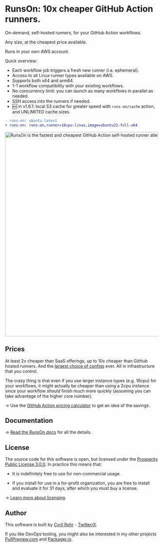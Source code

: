 # RunsOn: 10x cheaper GitHub Action runners.

On-demand, self-hosted runners, for your GitHub Action workflows.

Any size, at the cheapest price available.

Runs in your own AWS account. 

Quick overview:
* Each workflow job triggers a fresh new runner (i.e. ephemeral).
* Access to all Linux runner types available on AWS.
* Supports both x64 and arm64.
* 1-1 workflow compatibility with your existing workflows.
* No concurrency limit: you can launch as many workflows in parallel as needed.
* SSH access into the runners if needed.
* 🆕 in v1.6.1: local S3 cache for greater speed with `runs-on/cache` action, and UNLIMITED cache sizes.


```diff
- runs-on: ubuntu-latest
+ runs-on: runs-on,runner=16cpu-linux,image=ubuntu22-full-x64
```
<img width="675" alt="RunsOn is the fastest and cheapest GitHub Action self-hosted runner alternative" src="https://github.com/runs-on/runs-on/assets/6114/92933f39-c173-4afd-ae43-cc7532f82f77">

## Prices

At least 2x cheaper than SaaS offerings, up to 10x cheaper than GitHub hosted runners. And the [largest choice of configs](https://instances.vantage.sh) ever. All in infrastructure that you control.

The crazy thing is that even if you use larger instance types (e.g. 16cpu) for your workflows, it might actually be cheaper than using a 2cpu instance since your workflow _should_ finish much more quickly (assuming you can take advantage of the higher core number).

→ Use the [GitHub Action pricing calculator](https://runs-on.com/calculator/) to get an idea of the savings.

## Documentation

→ [Read the RunsOn docs](https://runs-on.com/docs) for all the details.

## License

The source code for this software is open, but licensed under the [Prosperity Public License 3.0.0](https://prosperitylicense.com). In practice this means that:

* It is indefinitely free to use for non-commercial usage.

* If you install for use in a for-profit organization, you are free to install and evaluate it for 31 days, after which you must buy a license.

→ [Learn more about licensing](https://runs-on.com/pricing).

## Author

This software is built by [Cyril Rohr](https://cyrilrohr.com) - [Twitter/X](https://twitter.com/crohr).

If you like DevOps tooling, you might also be interested in my other projects [PullPreview.com](https://pullpreview.com) and [Packager.io](https://packager.io).
